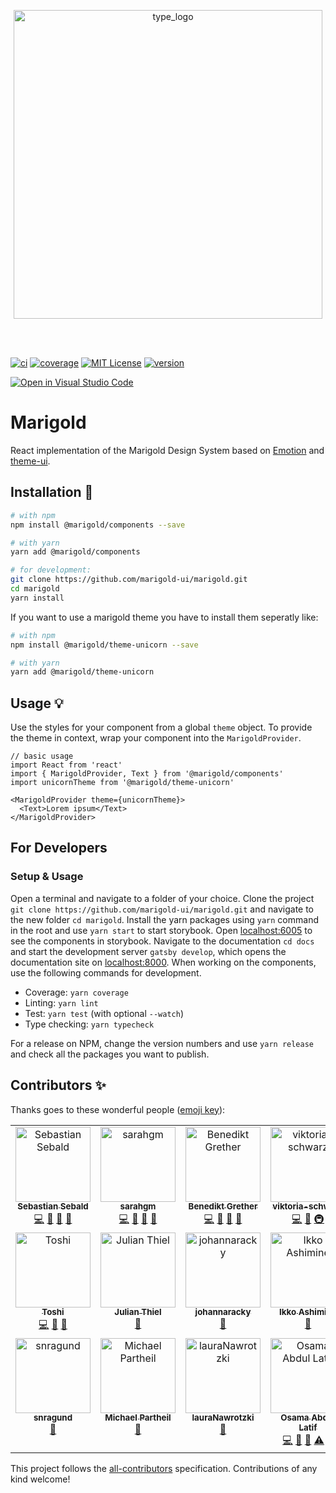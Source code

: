 <p align="center"> 
  <img width="494" align="center" alt="type_logo" src="https://user-images.githubusercontent.com/59875255/75779675-530ca980-5d5a-11ea-8910-7e92ded472e3.png">
</p>
<br>
<br>

[![ci][ci-badge]][ci] [![coverage][coverage-badge]][coverage] [![MIT License][license-badge]][license] [![version][version-badge]][package]

[![Open in Visual Studio Code](https://shields.io/badge/-Open%20in%20Visual%20Studio%20Code-blue?logo=visualstudiocode&style=for-the-badge)](https://open.vscode.dev/marigold-ui/marigold)

# Marigold

React implementation of the Marigold Design System based on [Emotion](https://emotion.sh/) and [theme-ui](https://theme-ui.com/).

## Installation 🔧

```sh
# with npm
npm install @marigold/components --save

# with yarn
yarn add @marigold/components

# for development:
git clone https://github.com/marigold-ui/marigold.git
cd marigold
yarn install
```

If you want to use a marigold theme you have to install them seperatly like:

```sh
# with npm
npm install @marigold/theme-unicorn --save

# with yarn
yarn add @marigold/theme-unicorn
```

## Usage 💡

Use the styles for your component from a global `theme` object. To provide the theme in context, wrap your component into the `MarigoldProvider`.

```
// basic usage
import React from 'react'
import { MarigoldProvider, Text } from '@marigold/components'
import unicornTheme from '@marigold/theme-unicorn'

<MarigoldProvider theme={unicornTheme}>
  <Text>Lorem ipsum</Text>
</MarigoldProvider>
```

## For Developers

### Setup & Usage

Open a terminal and navigate to a folder of your choice. Clone the project `git clone https://github.com/marigold-ui/marigold.git` and navigate to the new folder `cd marigold`. Install the yarn packages using `yarn` command in the root and use `yarn start` to start storybook. Open [localhost:6005](http://localhost:6005) to see the components in storybook.
Navigate to the documentation `cd docs` and start the development server `gatsby develop`, which opens the documentation site on [localhost:8000](http://localhost:8000).
When working on the components, use the following commands for development.

- Coverage: `yarn coverage`
- Linting: `yarn lint`
- Test: `yarn test` (with optional `--watch`)
- Type checking: `yarn typecheck`

For a release on NPM, change the version numbers and use `yarn release` and check all the packages you want to publish.

## Contributors ✨

Thanks goes to these wonderful people ([emoji key](https://allcontributors.org/docs/en/emoji-key)):

<!-- ALL-CONTRIBUTORS-LIST:START - Do not remove or modify this section -->
<!-- prettier-ignore-start -->
<!-- markdownlint-disable -->
<table>
  <tbody>
    <tr>
      <td align="center" valign="top" width="20%"><a href="https://github.com/sebald"><img src="https://avatars3.githubusercontent.com/u/985701?v=4?s=120" width="120px;" alt="Sebastian Sebald"/><br /><sub><b>Sebastian Sebald</b></sub></a><br /><a href="https://github.com/marigold-ui/marigold/commits?author=sebald" title="Code">💻</a> <a href="#design-sebald" title="Design">🎨</a> <a href="https://github.com/marigold-ui/marigold/commits?author=sebald" title="Documentation">📖</a> <a href="https://github.com/marigold-ui/marigold/pulls?q=is%3Apr+reviewed-by%3Asebald" title="Reviewed Pull Requests">👀</a></td>
      <td align="center" valign="top" width="20%"><a href="https://github.com/sarahgm"><img src="https://avatars.githubusercontent.com/u/38324334?v=4?s=120" width="120px;" alt="sarahgm"/><br /><sub><b>sarahgm</b></sub></a><br /><a href="https://github.com/marigold-ui/marigold/commits?author=sarahgm" title="Code">💻</a> <a href="#design-sarahgm" title="Design">🎨</a> <a href="https://github.com/marigold-ui/marigold/commits?author=sarahgm" title="Documentation">📖</a> <a href="https://github.com/marigold-ui/marigold/pulls?q=is%3Apr+reviewed-by%3Asarahgm" title="Reviewed Pull Requests">👀</a></td>
      <td align="center" valign="top" width="20%"><a href="http://benediktgrether.de"><img src="https://avatars.githubusercontent.com/u/27921741?v=4?s=120" width="120px;" alt="Benedikt Grether"/><br /><sub><b>Benedikt Grether</b></sub></a><br /><a href="https://github.com/marigold-ui/marigold/commits?author=benediktgrether" title="Code">💻</a> <a href="#design-benediktgrether" title="Design">🎨</a> <a href="https://github.com/marigold-ui/marigold/commits?author=benediktgrether" title="Documentation">📖</a> <a href="https://github.com/marigold-ui/marigold/pulls?q=is%3Apr+reviewed-by%3Abenediktgrether" title="Reviewed Pull Requests">👀</a></td>
      <td align="center" valign="top" width="20%"><a href="https://github.com/viktoria-schwarz"><img src="https://avatars1.githubusercontent.com/u/59830437?v=4?s=120" width="120px;" alt="viktoria-schwarz"/><br /><sub><b>viktoria-schwarz</b></sub></a><br /><a href="https://github.com/marigold-ui/marigold/commits?author=viktoria-schwarz" title="Code">💻</a> <a href="https://github.com/marigold-ui/marigold/commits?author=viktoria-schwarz" title="Documentation">📖</a> <a href="#infra-viktoria-schwarz" title="Infrastructure (Hosting, Build-Tools, etc)">🚇</a></td>
      <td align="center" valign="top" width="20%"><a href="https://github.com/ti10le"><img src="https://avatars2.githubusercontent.com/u/59875255?v=4?s=120" width="120px;" alt="ti10le"/><br /><sub><b>ti10le</b></sub></a><br /><a href="https://github.com/marigold-ui/marigold/commits?author=ti10le" title="Code">💻</a> <a href="https://github.com/marigold-ui/marigold/commits?author=ti10le" title="Documentation">📖</a> <a href="#infra-ti10le" title="Infrastructure (Hosting, Build-Tools, etc)">🚇</a></td>
    </tr>
    <tr>
      <td align="center" valign="top" width="20%"><a href="http://toshibot.com"><img src="https://avatars3.githubusercontent.com/u/6447213?v=4?s=120" width="120px;" alt="Toshi"/><br /><sub><b>Toshi</b></sub></a><br /><a href="https://github.com/marigold-ui/marigold/commits?author=Toshibot" title="Code">💻</a> <a href="https://github.com/marigold-ui/marigold/commits?author=Toshibot" title="Documentation">📖</a> <a href="#design-Toshibot" title="Design">🎨</a></td>
      <td align="center" valign="top" width="20%"><a href="https://github.com/julianthiel"><img src="https://avatars1.githubusercontent.com/u/59880423?v=4?s=120" width="120px;" alt="Julian Thiel"/><br /><sub><b>Julian Thiel</b></sub></a><br /><a href="https://github.com/marigold-ui/marigold/commits?author=julianthiel" title="Documentation">📖</a></td>
      <td align="center" valign="top" width="20%"><a href="https://github.com/johannaracky"><img src="https://avatars.githubusercontent.com/u/86712740?v=4?s=120" width="120px;" alt="johannaracky"/><br /><sub><b>johannaracky</b></sub></a><br /><a href="https://github.com/marigold-ui/marigold/commits?author=johannaracky" title="Documentation">📖</a></td>
      <td align="center" valign="top" width="20%"><a href="https://bandism.net/"><img src="https://avatars.githubusercontent.com/u/22633385?v=4?s=120" width="120px;" alt="Ikko Ashimine"/><br /><sub><b>Ikko Ashimine</b></sub></a><br /><a href="https://github.com/marigold-ui/marigold/commits?author=eltociear" title="Documentation">📖</a></td>
      <td align="center" valign="top" width="20%"><a href="https://github.com/andres-dediego2"><img src="https://avatars.githubusercontent.com/u/34473133?v=4?s=120" width="120px;" alt="andres-dediego2"/><br /><sub><b>andres-dediego2</b></sub></a><br /><a href="#design-andres-dediego2" title="Design">🎨</a></td>
    </tr>
    <tr>
      <td align="center" valign="top" width="20%"><a href="https://github.com/snragund"><img src="https://avatars.githubusercontent.com/u/62615094?v=4?s=120" width="120px;" alt="snragund"/><br /><sub><b>snragund</b></sub></a><br /><a href="https://github.com/marigold-ui/marigold/commits?author=snragund" title="Documentation">📖</a></td>
      <td align="center" valign="top" width="20%"><a href="https://github.com/michael-p"><img src="https://avatars.githubusercontent.com/u/531872?v=4?s=120" width="120px;" alt="Michael Partheil"/><br /><sub><b>Michael Partheil</b></sub></a><br /><a href="#ideas-michael-p" title="Ideas, Planning, & Feedback">🤔</a></td>
      <td align="center" valign="top" width="20%"><a href="https://github.com/lauraNawrotzki"><img src="https://avatars.githubusercontent.com/u/104084537?v=4?s=120" width="120px;" alt="lauraNawrotzki"/><br /><sub><b>lauraNawrotzki</b></sub></a><br /><a href="#ideas-lauraNawrotzki" title="Ideas, Planning, & Feedback">🤔</a></td>
      <td align="center" valign="top" width="20%"><a href="https://osama-abdellatef.vercel.app/"><img src="https://avatars.githubusercontent.com/u/62595605?v=4?s=120" width="120px;" alt="Osama Abdul Latif "/><br /><sub><b>Osama Abdul Latif </b></sub></a><br /><a href="https://github.com/marigold-ui/marigold/commits?author=OsamaAbdellateef" title="Code">💻</a> <a href="#design-OsamaAbdellateef" title="Design">🎨</a> <a href="#maintenance-OsamaAbdellateef" title="Maintenance">🚧</a> <a href="https://github.com/marigold-ui/marigold/commits?author=OsamaAbdellateef" title="Tests">⚠️</a> <a href="https://github.com/marigold-ui/marigold/commits?author=OsamaAbdellateef" title="Documentation">📖</a></td>
    </tr>
  </tbody>
</table>

<!-- markdownlint-restore -->
<!-- prettier-ignore-end -->

<!-- ALL-CONTRIBUTORS-LIST:END -->

This project follows the [all-contributors](https://github.com/all-contributors/all-contributors) specification. Contributions of any kind welcome!

<!-- LINKS + BADGES -->

[ci]: https://github.com/marigold-ui/marigold/actions/workflows/build.yml
[ci-badge]: https://github.com/marigold-ui/marigold/actions/workflows/build.yml/badge.svg
[license]: https://github.com/marigold-ui/marigold/blob/master/LICENSE
[license-badge]: https://img.shields.io/github/license/marigold-ui/marigold?style=flat-square
[package]: https://www.npmjs.com/package/@marigold/components
[version-badge]: https://img.shields.io/npm/v/@marigold/components?style=flat-square
[coverage]: https://codecov.io/github/marigold-ui/marigold/branch/main
[coverage-badge]: https://codecov.io/github/marigold-ui/marigold/branch/main/graph/badge.svg?token=YIIcKX7TZu
